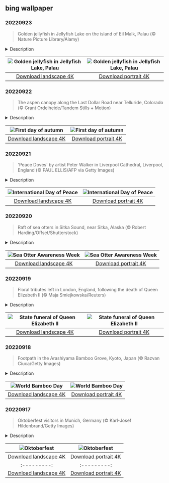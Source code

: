 ## bing wallpaper

### 20220923

> Golden jellyfish in Jellyfish Lake on the island of Eil Malk, Palau (© Nature Picture Library/Alamy)

<details>
<summary>Description</summary>

> If you're lucky enough to see this view through the lens of your diving mask, you must be snorkeling in Jellyfish Lake on the island of Eil Malk in the Pacific island nation of Palau. Golden jellyfish are a subspecies unique to this small lake, on this small island—they're found nowhere else on the planet. Millions of teacup-sized golden jellies inhabit the lake, following the sunlight that nourishes them. Symbiotic algae live inside the jellyfish and provide their hosts with energy as a byproduct of photosynthesis. The more sun the jellies get, the more energy they derive from their hitchhikers. The jellies start the day at the east end of the lake and drift westward until dusk, following the arc of the sun.
> 
> The saltwater marine lake they live in is one of dozens in the Rock Islands, which Eil Malk is part of. The Rock Islands, declared a UNESCO World Heritage Site in 2012, is a scattering of hundreds of very small, mostly unpopulated limestone islands and islets characterized by their mushroom-like shapes. On Eil Malk, Jellyfish Lake appears to be landlocked, but it's connected to the ocean by three shallow tunnels that bring water into and out of the lake with the tides. Nevertheless, the lake is so isolated from the nearby lagoon that the golden jellies evolved in this micro universe mostly cut off from other food sources and predators. As a result, they've lost their ability to sting. So, if you take a dip—snorkeling is allowed, but not scuba diving—there's no need to keep a polite distance.
> 
> 

</details>

| ![Golden jellyfish in Jellyfish Lake, Palau](https://cn.bing.com/th?id=OHR.GoldenJellyfish_EN-US6743816471_UHD.jpg&pid=hp&w=400&h=224&rs=1&c=4) | ![Golden jellyfish in Jellyfish Lake, Palau](https://cn.bing.com/th?id=OHR.GoldenJellyfish_EN-US6743816471_1080x1920.jpg&pid=hp&w=155&h=315&rs=1&c=4) |
|:---------:|:---------:|
| [Download landscape 4K](https://cn.bing.com/th?id=OHR.GoldenJellyfish_EN-US6743816471_UHD.jpg) | [Download portrait 4K](https://cn.bing.com/th?id=OHR.GoldenJellyfish_EN-US6743816471_1080x1920.jpg) |

### 20220922

> The aspen canopy along the Last Dollar Road near Telluride, Colorado (© Grant Ordelheide/Tandem Stills + Motion)

<details>
<summary>Description</summary>

> There's a chance this dazzling, ground-up view of fall foliage is not where you think it is. While New England garners most of the leaf-peeping attention in the US this time of year, the high country of Colorado puts on a spectacular show out West. The aspens of the Centennial State turn shades of gold and orange in autumn, which officially starts today. Fall typically marks the end of vacations, the beginning of school, the arrival of chilly nights, and, if you're lucky, a display of leaves turned brilliant shades of gold and red.
> 
> This thicket of aspen trees is on the Last Dollar Road, an 18-mile scenic drive in southwest Colorado that is as dramatic as its name suggests, with switchbacks and stunning views of peaks and meadows and of course the aspen trees that paint the land come September. Aspens thrive in the cold winters and cool summers of western North America, where they grow at altitudes between 5,000 to 11,000 feet. Their distinct, round leaves quake in the wind, making it appear as if the trees are glittering in the sunlight. Aspens generally grow on west-facing slopes, gorging on the afternoon sun. They're among the world's largest living organisms because aspen groves share a single root system. They're also the state's only native deciduous tree and cover about a fifth of its forested land.
> 
> There are many places to see them, but none better than the Last Dollar Road. It's unique among scenic byways in the US. For one, it's not a highway at all, but a road, and a dirt road at that. It joins the towns of Ridgway in the north and Telluride in the south, but this bumpy path twists and turns in every direction as well as up and down. The road is never plowed, so when the first snow falls, the road closes and stays closed until spring arrives. That makes this the last time of year you can take this drive, and it happens to be the most beautiful. Just make sure your tires have plenty of tread and your shock absorbers are ready for a workout.

</details>

| ![First day of autumn](https://cn.bing.com/th?id=OHR.LastDollarRoad_EN-US7923638318_UHD.jpg&pid=hp&w=400&h=224&rs=1&c=4) | ![First day of autumn](https://cn.bing.com/th?id=OHR.LastDollarRoad_EN-US7923638318_1080x1920.jpg&pid=hp&w=155&h=315&rs=1&c=4) |
|:---------:|:---------:|
| [Download landscape 4K](https://cn.bing.com/th?id=OHR.LastDollarRoad_EN-US7923638318_UHD.jpg) | [Download portrait 4K](https://cn.bing.com/th?id=OHR.LastDollarRoad_EN-US7923638318_1080x1920.jpg) |

### 20220921

> 'Peace Doves' by artist Peter Walker in Liverpool Cathedral, Liverpool, England (© PAUL ELLIS/AFP via Getty Images)

<details>
<summary>Description</summary>

> Today we're marking the International Day of Peace, first commemorated in 1981, when the United Nations dedicated the day to 'strengthening the ideals of peace, through observing 24 hours of nonviolence and ceasefire.' This year's theme is 'End racism, build peace.' As the UN says, 'Achieving true peace entails much more than laying down arms. It requires the building of societies where all members feel that they can flourish. It involves creating a world in which people are treated equally, regardless of their race.'
> 
> Our photo today shows a striking symbolic artwork that seems as if it were commissioned to commemorate the International Day of Peace. Thousands of hands helped create 'Peace Doves,' an artwork installation from 2021 by sculptor Peter Walker that pulled together children and community groups in Liverpool, England. People wrote personal messages of peace on 18,000 paper doves, then those birds joined a dramatic heavenward flight of doves suspended on 15.5 miles of ribbon from the ceiling of Liverpool Cathedral. The lighting drew the focus to the powerful art installation, and if you stood inside the canopy of doves, you could look up and see where the strings of birds converged into starry points of light. Composer David Harper's musical soundscape added yet another layer to the artwork, which people flocked to—60,000 visitors marveled at the 'Peace Doves' in the first month. The main impressions noted? 'Beautiful' and 'moving.'
> 
> 

</details>

| ![International Day of Peace](https://cn.bing.com/th?id=OHR.PWPeaceDoves_EN-US7797522376_UHD.jpg&pid=hp&w=400&h=224&rs=1&c=4) | ![International Day of Peace](https://cn.bing.com/th?id=OHR.PWPeaceDoves_EN-US7797522376_1080x1920.jpg&pid=hp&w=155&h=315&rs=1&c=4) |
|:---------:|:---------:|
| [Download landscape 4K](https://cn.bing.com/th?id=OHR.PWPeaceDoves_EN-US7797522376_UHD.jpg) | [Download portrait 4K](https://cn.bing.com/th?id=OHR.PWPeaceDoves_EN-US7797522376_1080x1920.jpg) |

### 20220920

> Raft of sea otters in Sitka Sound, near Sitka, Alaska (© Robert Harding/Offset/Shutterstock)

<details>
<summary>Description</summary>

> Officially called Enhydra lutris, and unofficially known as the cutest creatures that float, these sea otters in Sitka Sound, Alaska, are doing what otters do, showing us that it truly does take a village, in this case a flotilla. Groups of either males or females (sometimes with pups), are appropriately named rafts. Male rafts tend to be larger and can number more than 1,000 individuals. Sea otters' buoyant bodies indeed work like literal rafts, standing in as cradles, dinner tables, or any kind of solid surface. That's handy because otters spend the vast majority of their lives in the water, even giving birth in the sea. Although they seem to live carefree lives, frolicking and grooming and diving, they also serve an important role in keeping their aquatic ecosystems healthy, something to remember this week as we mark Sea Otter Awareness Week, observed every year during the last week of September.
> 
> Otters keep the giant kelp forests of the Pacific Ocean healthy by eating sea urchins, which would otherwise decimate kelp, an important habitat for many fish and other sea creatures. Otters also eat crabs, shellfish, squid, and other invertebrates. They've learned to crack the shells of some of their shellfish prey by smashing the crustaceans and mollusks against a rock (fetched from the sea floor of course) lodged on their bellies. An otter's caloric needs are huge. It must eat a quarter of its body weight each day to keep up with its cold-water metabolism.
> 
> The key to an otter's aquatic lifestyle is its fur, the thickest of any mammal, with about 1 million hairs per square inch, so dense its skin never actually gets wet. Otters need all those gazillion hairs to stay warm as they don't have a layer of blubber like other marine mammals. Their luxuriant coats made them favorite targets for 18th- and 19th-century trappers who hunted otters to near extinction before they were protected by law. Although sea otter populations have rebounded, they are still considered endangered. Otters live along the Pacific Coast of North America, from California up to Alaska. Although they can walk on land, they almost never find the need or desire to, even when it's nap time. When they're ready for a snooze, they'll raft up, wrap themselves in a strand of kelp to keep them from drifting away, and recline on the world's biggest waterbed.

</details>

| ![Sea Otter Awareness Week](https://cn.bing.com/th?id=OHR.SitkaOtters_EN-US7714053956_UHD.jpg&pid=hp&w=400&h=224&rs=1&c=4) | ![Sea Otter Awareness Week](https://cn.bing.com/th?id=OHR.SitkaOtters_EN-US7714053956_1080x1920.jpg&pid=hp&w=155&h=315&rs=1&c=4) |
|:---------:|:---------:|
| [Download landscape 4K](https://cn.bing.com/th?id=OHR.SitkaOtters_EN-US7714053956_UHD.jpg) | [Download portrait 4K](https://cn.bing.com/th?id=OHR.SitkaOtters_EN-US7714053956_1080x1920.jpg) |

### 20220919

> Floral tributes left in London, England, following the death of Queen Elizabeth II (© Maja Smiejkowska/Reuters)

<details>
<summary>Description</summary>

> Britain bids farewell to Queen Elizabeth II today, as her state funeral takes place in London's historic Westminster Abbey. Crowds are lining the streets to pay their final respects to the queen, who died peacefully at her Scottish residence, Balmoral, at age 96 on September 8, after more than 70 years on the throne. The royal family, world leaders, and senior UK politicians are attending the funeral, which is being broadcast across the world. After the service, the queen will be laid to rest in St. George's Chapel in the grounds of Windsor Castle, alongside Prince Philip, her beloved husband of 73 years, whom she described as her "strength and stay."
> 
> Queen Elizabeth II is Britain's longest-reigning monarch, and she dedicated her life to public service through turbulent times in the nation and beyond. From jubilees and celebrations to tragedy and political upheaval, she remained a constant, steady force, balancing duty and family responsibilities in her role as the country's head of state.
> 
> While Britons are sharing their loss and memories of the queen, some see it as a time to question the very existence of the monarchy, wishing to break with their colonial past by removing the British monarch as head of state and becoming a republic. All eyes are on her son King Charles III as he begins his reign, wondering whether he will follow closely in his mother's footsteps or forge a royal path of his own.

</details>

| ![State funeral of Queen Elizabeth II](https://cn.bing.com/th?id=OHR.QueenFuneral_EN-US7710269016_UHD.jpg&pid=hp&w=400&h=224&rs=1&c=4) | ![State funeral of Queen Elizabeth II](https://cn.bing.com/th?id=OHR.QueenFuneral_EN-US7710269016_1080x1920.jpg&pid=hp&w=155&h=315&rs=1&c=4) |
|:---------:|:---------:|
| [Download landscape 4K](https://cn.bing.com/th?id=OHR.QueenFuneral_EN-US7710269016_UHD.jpg) | [Download portrait 4K](https://cn.bing.com/th?id=OHR.QueenFuneral_EN-US7710269016_1080x1920.jpg) |

### 20220918

> Footpath in the Arashiyama Bamboo Grove, Kyoto, Japan (© Razvan Ciuca/Getty Images)

<details>
<summary>Description</summary>

> One of the most photographed places in Japan is this otherworldly grove of towering bamboo. The Arashiyama Bamboo Grove on the outskirts of Kyoto is surrounded by temples and shrines along the Katsura River. Rising as a manicured oasis of stories-high bamboo, the grove seems to turn the world green. The former villas and temples of the old noble class are located near the Arashiyama Grove, and its single 500-yard path is usually filled with visitors wielding cameras and selfie sticks, making this serene view a rare one.
> 
> World Bamboo Day, celebrated September 18, was created in 2009 to bring attention to this useful and versatile plant that flourishes in East Asia. Though the tallest bamboo can grow up to 100 feet, bamboo is not a tree but a grass. Known for its light weight, strength, and rapid growth, bamboo can be used to make almost anything, from clothing to building materials—and its shoots can even be consumed as food. Because it grows as much as 3 feet in a day, it's a highly renewable resource. For the same reason, it's also an invasive species in some places, as a small stand of bamboo can quickly become a large one. While bamboo grows best in tropical and warm climates, it adapts well to cool temperatures and high altitudes. And though it might have the most cultural value in Asia, it grows wild in Africa, the Americas, and Australia, too. Could there be bamboo growing near you?
> 
> 

</details>

| ![World Bamboo Day](https://cn.bing.com/th?id=OHR.ArashiyamaBamboo_EN-US7569665443_UHD.jpg&pid=hp&w=400&h=224&rs=1&c=4) | ![World Bamboo Day](https://cn.bing.com/th?id=OHR.ArashiyamaBamboo_EN-US7569665443_1080x1920.jpg&pid=hp&w=155&h=315&rs=1&c=4) |
|:---------:|:---------:|
| [Download landscape 4K](https://cn.bing.com/th?id=OHR.ArashiyamaBamboo_EN-US7569665443_UHD.jpg) | [Download portrait 4K](https://cn.bing.com/th?id=OHR.ArashiyamaBamboo_EN-US7569665443_1080x1920.jpg) |

### 20220917

> Oktoberfest visitors in Munich, Germany (© Karl-Josef Hildenbrand/Getty Images)

<details>
<summary>Description</summary>

> Oom-pah, oom-pah… That sound can mean only one thing (at least that isn't chocolate factory-related). It's Oktoberfest season! Don't start the party too fast, though: You might want to ride the Wellenflug swing carousel seen in today's photo before you get too much of that distinctly German beer in your belly. And it is distinct: Due to strict Reinheitsgebot ('purity orders') regulations in place since 1516, real German beer can only be made with certain ingredients—originally just barley, hops, and water, though other additions have trickled in over time.
> 
> From today until October 3, brass bands will play traditional German folk music as festive crowds eat, drink, and generally be merry in Munich, Germany—and most everywhere, thanks to the many copycat fests now held around the world. But let's face it, the Germans have most of us beat for beer consumption, as each Munich Oktoberfest sees nearly 2 million gallons of the stuff quaffed by visitors.
> 
> 

</details>

| ![Oktoberfest](https://cn.bing.com/th?id=OHR.Wellenflug_EN-US7380614960_UHD.jpg&pid=hp&w=400&h=224&rs=1&c=4) | ![Oktoberfest](https://cn.bing.com/th?id=OHR.Wellenflug_EN-US7380614960_1080x1920.jpg&pid=hp&w=155&h=315&rs=1&c=4) |
|:---------:|:---------:|
| [Download landscape 4K](https://cn.bing.com/th?id=OHR.Wellenflug_EN-US7380614960_UHD.jpg) | [Download portrait 4K](https://cn.bing.com/th?id=OHR.Wellenflug_EN-US7380614960_1080x1920.jpg) |N-US2864472613_1080x1920.jpg&pid=hp&w=155&h=315&rs=1&c=4) |
|:---------:|:---------:|
| [Download landscape 4K](https://cn.bing.com/th?id=OHR.SolarImpulse2_EN-US2864472613_UHD.jpg) | [Download portrait 4K](https://cn.bing.com/th?id=OHR.SolarImpulse2_EN-US2864472613_1080x1920.jpg) |2246278299_UHD.jpg) | [Download portrait 4K](https://cn.bing.com/th?id=OHR.ChittorgarhFort_EN-US2246278299_1080x1920.jpg) |
